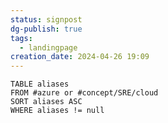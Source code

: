 ```yaml
---
status: signpost
dg-publish: true
tags:
  - landingpage
creation_date: 2024-04-26 19:09
---
```

```dataview
TABLE aliases
FROM #azure or #concept/SRE/cloud 
SORT aliases ASC
WHERE aliases != null
```
